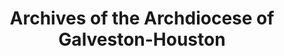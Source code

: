 ---
layout: repo
title: "Archives of the Archdiocese of Galveston-Houston"
id: 16901
permalink: repos/16901/
---